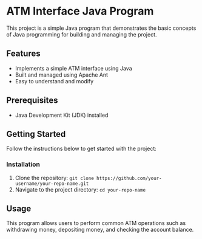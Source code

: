 <h1>ATM Interface Java Program</h1>

<p>This project is a simple Java program that demonstrates the basic concepts of Java programming for building and managing the project.</p>

<h2>Features</h2>

<ul>
  <li>Implements a simple ATM interface using Java</li>
  <li>Built and managed using Apache Ant</li>
  <li>Easy to understand and modify</li>
</ul>

<h2>Prerequisites</h2>

<ul>
  <li>Java Development Kit (JDK) installed</li>
</ul>

<h2>Getting Started</h2>

<p>Follow the instructions below to get started with the project:</p>

<h3>Installation</h3>

<ol>
  <li>Clone the repository: <code>git clone https://github.com/your-username/your-repo-name.git</code></li>
  <li>Navigate to the project directory: <code>cd your-repo-name</code></li>
</ol>

<h2>Usage</h2>

<p>This program allows users to perform common ATM operations such as withdrawing money, depositing money, and checking the account balance.</p>

